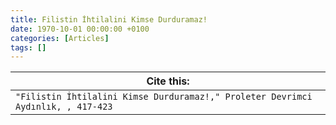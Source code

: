 ```yaml
---
title: Filistin İhtilalini Kimse Durduramaz!
date: 1970-10-01 00:00:00 +0100
categories: [Articles]
tags: []
---
```




| Cite this:   |
|--------|
| ```"Filistin İhtilalini Kimse Durduramaz!," Proleter Devrimci Aydınlık, , 417-423```

 
